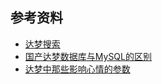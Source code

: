 ## 参考资料

- [达梦搜索](https://eco.dameng.com/search/)
- [国产达梦数据库与MySQL的区别](https://www.cnblogs.com/fanblogs/p/12836849.html)
- [达梦中那些影响心情的参数](https://liu-tongtong.gitbook.io/dba/da-meng-zhong-na-xie-ying-xiang-xin-qing-de-can-shu)